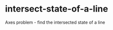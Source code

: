 intersect-state-of-a-line
=========================

Axes problem - find the intersected state of a line
